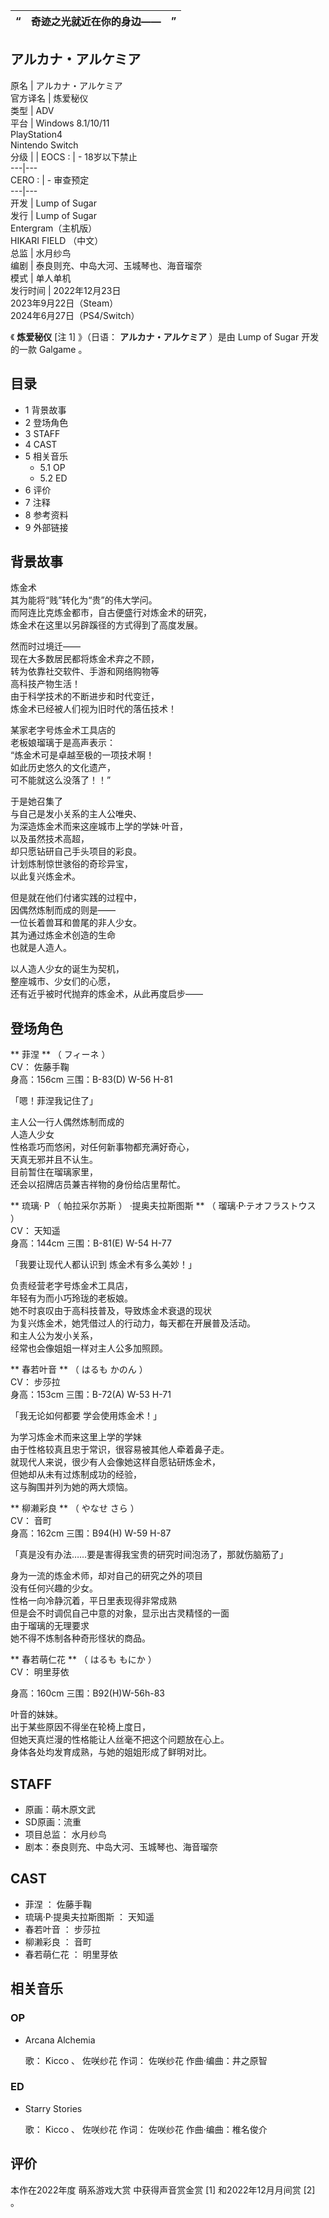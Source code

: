 “  |  **奇迹之光就近在你的身边——** |  ”   
---|---|---  
アルカナ・アルケミア  
---  
原名  |  アルカナ・アルケミア   
官方译名  |  炼爱秘仪   
类型  |  ADV   
平台  |  Windows 8.1/10/11   
PlayStation4  
Nintendo Switch  
分级  |  |  EOCS  :  |  \- 18岁以下禁止   
---|---  
CERO  :  |  \- 审查预定   
---|---  
开发  |  Lump of Sugar   
发行  |  Lump of Sugar   
Entergram（主机版）  
HIKARI FIELD  （中文）  
总监  |  水月纱鸟   
编剧  |  泰良则充、中岛大河、玉城琴也、海音瑠奈   
模式  |  单人单机   
发行时间  |  2022年12月23日   
2023年9月22日（Steam）  
2024年6月27日（PS4/Switch）  
  
《 **炼爱秘仪** [注 1]  》（日语：  **アルカナ・アルケミア** ）是由  Lump of Sugar  开发的一款  Galgame  。

##  目录

  * 1  背景故事 
  * 2  登场角色 
  * 3  STAFF 
  * 4  CAST 
  * 5  相关音乐 
    * 5.1  OP 
    * 5.2  ED 
  * 6  评价 
  * 7  注释 
  * 8  参考资料 
  * 9  外部链接 

##  背景故事

炼金术  
其为能将“贱”转化为“贵”的伟大学问。  
而阿连比克炼金都市，自古便盛行对炼金术的研究，  
炼金术在这里以另辟蹊径的方式得到了高度发展。  
  
然而时过境迁——  
现在大多数居民都将炼金术弃之不顾，  
转为依靠社交软件、手游和网络购物等  
高科技产物生活！  
由于科学技术的不断进步和时代变迁，  
炼金术已经被人们视为旧时代的落伍技术！  
  
某家老字号炼金术工具店的  
老板娘瑠璃于是高声表示：  
“炼金术可是卓越至极的一项技术啊！  
如此历史悠久的文化遗产，  
可不能就这么没落了！！”  
  
于是她召集了  
与自己是发小关系的主人公唯央、  
为深造炼金术而来这座城市上学的学妹·叶音，  
以及虽然技术高超，  
却只愿钻研自己手头项目的彩良。  
计划炼制惊世骇俗的奇珍异宝，  
以此复兴炼金术。  
  
但是就在他们付诸实践的过程中，  
因偶然炼制而成的则是——  
一位长着兽耳和兽尾的非人少女。  
其为通过炼金术创造的生命  
也就是人造人。  
  
以人造人少女的诞生为契机，  
整座城市、少女们的心愿，  
还有近乎被时代抛弃的炼金术，从此再度启步——

##  登场角色

** 菲涅  ** （  フィーネ  ）  
CV：  佐藤手鞠  
身高：156cm 三围：B-83(D) W-56 H-81

「嗯！菲涅我记住了」

  
主人公一行人偶然炼制而成的  
人造人少女  
性格乖巧而悠闲，对任何新事物都充满好奇心，  
天真无邪并且不认生。  
目前暂住在瑠璃家里，  
还会以招牌店员兼吉祥物的身份给店里帮忙。

** 琉璃·  P  （  帕拉采尔苏斯  ）  ·提奥夫拉斯图斯  ** （  瑠璃·P·テオフラストウス  ）  
CV：  天知遥  
身高：144cm 三围：B-81(E) W-54 H-77

「我要让现代人都认识到 炼金术有多么美妙！」

  
负责经营老字号炼金术工具店，  
年轻有为而小巧玲珑的老板娘。  
她不时哀叹由于高科技普及，导致炼金术衰退的现状  
为复兴炼金术，她凭借过人的行动力，每天都在开展普及活动。  
和主人公为发小关系，  
经常也会像姐姐一样对主人公多加照顾。

** 春若叶音  ** （  はるも かのん  ）  
CV：  步莎拉  
身高：153cm 三围：B-72(A) W-53 H-71

「我无论如何都要 学会使用炼金术！」

  
为学习炼金术而来这里上学的学妹  
由于性格较真且忠于常识，很容易被其他人牵着鼻子走。  
就现代人来说，很少有人会像她这样自愿钻研炼金术，  
但她却从未有过炼制成功的经验，  
这与胸围并列为她的两大烦恼。

** 柳濑彩良  ** （  やなせ さら  ）  
CV：  音町  
身高：162cm 三围：B94(H) W-59 H-87

「真是没有办法……要是害得我宝贵的研究时间泡汤了，那就伤脑筋了」

  
身为一流的炼金术师，却对自己的研究之外的项目  
没有任何兴趣的少女。  
性格一向冷静沉着，平日里表现得非常成熟  
但是会不时调侃自己中意的对象，显示出古灵精怪的一面  
由于瑠璃的无理要求  
她不得不炼制各种奇形怪状的商品。

** 春若萌仁花  ** （  はるも もにか  ）  
CV：  明里芽依  

身高：160cm 三围：B92(H)W-56h-83

  
叶音的妹妹。  
出于某些原因不得坐在轮椅上度日，  
但她天真烂漫的性格能让人丝毫不把这个问题放在心上。  
身体各处均发育成熟，与她的姐姐形成了鲜明对比。

##  STAFF

  * 原画：萌木原文武 
  * SD原画：流重 
  * 项目总监：  水月纱鸟 
  * 剧本：泰良则充、中岛大河、玉城琴也、海音瑠奈 

##  CAST

  * 菲涅  ：  佐藤手鞠 
  * 琉璃·P·提奥夫拉斯图斯  ：  天知遥 
  * 春若叶音  ：  步莎拉 
  * 柳濑彩良  ：  音町 
  * 春若萌仁花  ：  明里芽依 

##  相关音乐

###  OP

  * Arcana Alchemia 

     歌：  Kicco  、  佐咲纱花 
     作词：  佐咲纱花 
     作曲·编曲：井之原智 

###  ED

  * Starry Stories 

     歌：  Kicco  、  佐咲纱花 
     作词：  佐咲纱花 
     作曲·编曲：椎名俊介 

##  评价

本作在2022年度  萌系游戏大赏  中获得声音赏金赏  [1]  和2022年12月月间赏  [2]  。